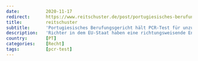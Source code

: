 ```yaml
---
date:          2020-11-17
redirect:      https://www.reitschuster.de/post/portugiesisches-berufungsgericht-haelt-pcr-test-fuer-unzuverlaessig/
title:         reitschuster
subtitle:      'Portugiesisches Berufungsgericht hält PCR-Test für unzuverlässig'
description:   'Richter in dem EU-Staat haben eine richtungsweisende Entscheidung gefällt: Sie hoben eine Quarantäne durch das Gesundheitsamt auf, wegen grundlegender Zweifel an den Corona-Tests.'
country:       [PT]
categories:    [Recht]
tags:          [pcr-test]
---
```

